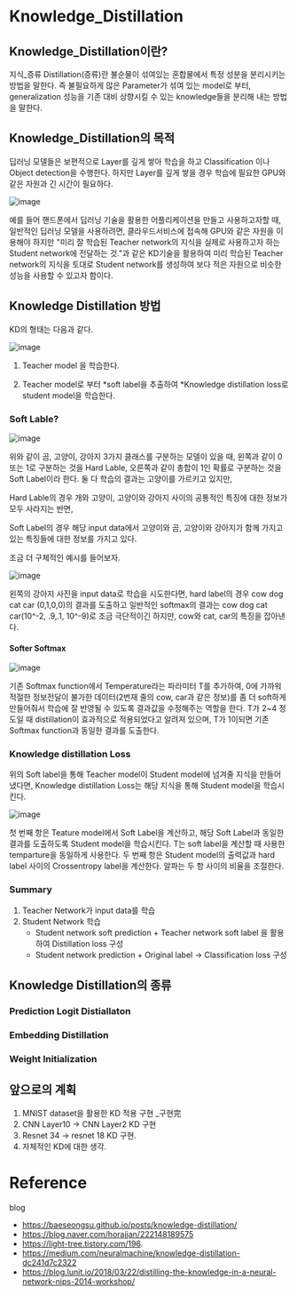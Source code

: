 # Knowledge_Distillation
## Knowledge_Distillation이란?

지식_증류
Distillation(증류)란 불순물이 섞여있는 혼합물에서 특정 성분을 분리시키는 방법을 말한다.
즉 불필요하게 많은 Parameter가 섞여 있는 model로 부터, generalization 성능을 기존 대비 상향시킬 수 있는 knowledge들을 분리해 내는 방법을 말한다.


## Knowledge_Distillation의 목적

딥러닝 모델들은 보편적으로 Layer를 깊게 쌓아 학습을 하고 Classification 이나 Object detection을 수행한다.
하지만 Layer를 깊게 쌓을 경우 학습에 필요한 GPU와 같은 자원과 긴 시간이 필요하다.

![image](https://user-images.githubusercontent.com/48556414/135951002-34079595-b371-4e23-8e6f-1ab3db2b44a4.png)

예를 들어 핸드폰에서 딥러닝 기술을 활용한 어플리케이션을 만들고 사용하고자할 때,
일반적인 딥러닝 모델을 사용하려면, 클라우드서비스에 접속해 GPU와 같은 자원을 이용해야 하지만
"미리 잘 학습된 Teacher network의 지식을 실제로 사용하고자 하는 Student network에 전달하는 것."과 같은
KD기술을 활용하여 미리 학습된 Teacher network의 지식을 토대로 Student network를 생성하여 
보다 적은 자원으로 비슷한 성능을 사용할 수 있고자 함이다.

## Knowledge Distillation 방법

KD의 형태는 다음과 같다.

![image](https://user-images.githubusercontent.com/48556414/135951442-36aed740-6c61-4b76-8044-cc30aff8eebd.png)

1. Teacher model 을 학습한다.

2. Teacher model로 부터 *soft label을 추출하여 *Knowledge distillation loss로 student model을 학습한다.

### Soft Lable?
![image](https://user-images.githubusercontent.com/48556414/135952044-6f3fa9c8-f9e2-4868-ac57-69b913eeaaef.png)

위와 같이 곰, 고양이, 강아지 3가지 클래스를 구분하는 모델이 있을 때, 
왼쪽과 같이 0 또는 1로 구분하는 것을 Hard Lable, 
오른쪽과 같이 총합이 1인 확률로 구분하는 것을 Soft Label이라 한다.
둘 다 학습의 결과는 고양이를 가르키고 있지만, 

Hard Lable의 경우 개와 고양이, 고양이와 강아지 사이의 공통적인 특징에 대한 정보가 모두 사라지는 반면,

Soft Label의 경우 해당 input data에서 고양이와 곰, 고양이와 강아지가 함께 가지고 있는 특징들에 대한 정보를 가지고 있다.

조금 더 구체적인 예시를 들어보자.

![image](https://user-images.githubusercontent.com/48556414/135952620-02214fc4-62f3-462a-8b18-7bb4dc44952b.png)

왼쪽의 강아지 사진을 input data로 학습을 시도한다면,
hard label의 경우 cow dog cat car (0,1,0,0)의 결과를 도출하고
일반적인 softmax의 결과는 cow dog cat car(10^-2, .9,.1, 10^-9)로 조금 극단적이긴 하지만, cow와 cat, car의 특징을 잡아낸다.

#### Softer Softmax

![image](https://user-images.githubusercontent.com/48556414/135952996-0b492527-f1e4-4f48-919b-0dfeeab08fb2.png)

기존 Softmax function에서 Temperature라는 파라미터 T를 추가하여, 0에 가까워 적절한 정보전달이 불가한 데이터(2번재 줄의 cow, car과 같은 정보)를 
좀 더 soft하게 만들어줘서 학습에 잘 반영될 수 있도록 결과값을 수정해주는 역할을 한다.
T가 2~4 정도일 때 distillation이 효과적으로 적용되었다고 알려져 있으며, T가 1이되면 기존 Softmax function과 동일한 결과를 도출한다.




### Knowledge distillation Loss
위의 Soft label을 통해 Teacher model이 Student model에 넘겨줄 지식을 만들어 냈다면, Knowledge distillation Loss는 해당 지식을 통해 Student model을 학습시킨다.

![image](https://user-images.githubusercontent.com/48556414/135954223-08b57b40-8985-440d-b3d0-199b01827f60.png)

첫 번째 항은 Teature model에서 Soft Label을 계산하고, 해당 Soft Label과 동일한 결과를 도출하도록 Student model을 학습시킨다. 
T는 soft label을 계산할 때 사용한 temparture을 동일하게 사용한다.
두 번째 항은 Student model의 출력값과 hard label 사이의 Crossentropy label을 계산한다.
알파는 두 항 사이의 비율을 조절한다.

### Summary
1. Teacher Network가 input data를 학습
2. Student Network 학습
    - Student network soft prediction + Teacher network soft label 을 활용하여 Distillation loss 구성
    - Student network prediction + Original label -> Classification loss 구성 


## Knowledge Distillation의 종류
### Prediction Logit Distiallaton
### Embedding Distillation
### Weight Initialization

## 앞으로의 계획
1. MNIST dataset을 활용한 KD 적용 구현 _구현完
2. CNN Layer10 -> CNN Layer2 KD 구현
3. Resnet 34 -> resnet 18 KD 구현.
4. 자체적인 KD에 대한 생각.

# Reference
blog 
- https://baeseongsu.github.io/posts/knowledge-distillation/
- https://blog.naver.com/horajjan/222148189575
- https://light-tree.tistory.com/196.
- https://medium.com/neuralmachine/knowledge-distillation-dc241d7c2322
- https://blog.lunit.io/2018/03/22/distilling-the-knowledge-in-a-neural-network-nips-2014-workshop/

